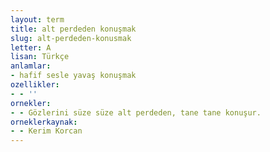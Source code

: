 ```yaml
---
layout: term
title: alt perdeden konuşmak
slug: alt-perdeden-konusmak
letter: A
lisan: Türkçe
anlamlar:
- hafif sesle yavaş konuşmak
ozellikler:
- - ''
ornekler:
- - Gözlerini süze süze alt perdeden, tane tane konuşur.
orneklerkaynak:
- - Kerim Korcan
---
```

